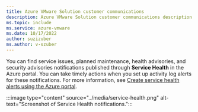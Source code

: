 ```yaml
---
title: Azure VMware Solution customer communications
description: Azure VMware Solution customer communications description.
ms.topic: include
ms.service: azure-vmware
ms.date: 10/17/2022
author: suzizuber
ms.author: v-szuber
---
```


<!-- Used in introduction.md and faq.yml -->

You can find service issues, planned maintenance, health advisories, and security advisories notifications published through **Service Health** in the Azure portal. You can take timely actions when you set up activity log alerts for these notifications. For more information, see [Create service health alerts using the Azure portal](../../service-health/alerts-activity-log-service-notifications-portal.md#create-service-health-alert-using-azure-portal).

:::image type="content" source="../media/service-health.png" alt-text="Screenshot of Service Health notifications.":::

